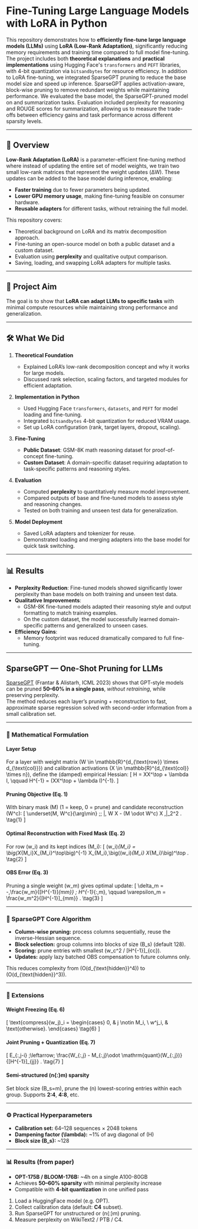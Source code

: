 # Fine-Tuning Large Language Models with LoRA in Python

This repository demonstrates how to **efficiently fine-tune large language models (LLMs)** using **LoRA (Low-Rank Adaptation)**, significantly reducing memory requirements and training time compared to full model fine-tuning.  
The project includes both **theoretical explanations** and **practical implementations** using Hugging Face's `transformers` and `PEFT` libraries, with 4-bit quantization via `bitsandbytes` for resource efficiency.
In addition to LoRA fine-tuning, we integrated SparseGPT pruning to reduce the base model size and speed up inference. SparseGPT applies activation-aware, block-wise pruning to remove redundant weights while maintaining performance. We evaluated the base model, the SparseGPT-pruned model on and summarization  tasks. Evaluation included perplexity for reasoning and ROUGE scores for summarization, allowing us to measure the trade-offs between efficiency gains and task performance across different sparsity levels.

---

## 📌 Overview

**Low-Rank Adaptation (LoRA)** is a parameter-efficient fine-tuning method where instead of updating the entire set of model weights, we train two small low-rank matrices that represent the weight updates (ΔW). These updates can be added to the base model during inference, enabling:

- **Faster training** due to fewer parameters being updated.
- **Lower GPU memory usage**, making fine-tuning feasible on consumer hardware.
- **Reusable adapters** for different tasks, without retraining the full model.

This repository covers:
- Theoretical background on LoRA and its matrix decomposition approach.
- Fine-tuning an open-source model on both a public dataset and a custom dataset.
- Evaluation using **perplexity** and qualitative output comparison.
- Saving, loading, and swapping LoRA adapters for multiple tasks.

---

## 🎯 Project Aim

The goal is to show that **LoRA can adapt LLMs to specific tasks** with minimal compute resources while maintaining strong performance and generalization.

---

## 🛠 What We Did

1. **Theoretical Foundation**  
   - Explained LoRA’s low-rank decomposition concept and why it works for large models.
   - Discussed rank selection, scaling factors, and targeted modules for efficient adaptation.

2. **Implementation in Python**  
   - Used Hugging Face `transformers`, `datasets`, and `PEFT` for model loading and fine-tuning.
   - Integrated `bitsandbytes` 4-bit quantization for reduced VRAM usage.
   - Set up LoRA configuration (rank, target layers, dropout, scaling).

3. **Fine-Tuning**  
   - **Public Dataset**: GSM-8K math reasoning dataset for proof-of-concept fine-tuning.  
   - **Custom Dataset**: A domain-specific dataset requiring adaptation to task-specific patterns and reasoning styles.

4. **Evaluation**  
   - Computed **perplexity** to quantitatively measure model improvement.
   - Compared outputs of base and fine-tuned models to assess style and reasoning changes.
   - Tested on both training and unseen test data for generalization.

5. **Model Deployment**  
   - Saved LoRA adapters and tokenizer for reuse.
   - Demonstrated loading and merging adapters into the base model for quick task switching.

---

## 📊 Results

- **Perplexity Reduction**: Fine-tuned models showed significantly lower perplexity than base models on both training and unseen test data.
- **Qualitative Improvements**:  
  - GSM-8K fine-tuned models adapted their reasoning style and output formatting to match training examples.
  - On the custom dataset, the model successfully learned domain-specific patterns and generalized to unseen cases.
- **Efficiency Gains**:  
  - Memory footprint was reduced dramatically compared to full fine-tuning.


---


## SparseGPT — One-Shot Pruning for LLMs

[SparseGPT](https://arxiv.org/abs/2301.00774) (Frantar & Alistarh, ICML 2023) shows that GPT-style models can be pruned **50–60% in a single pass**, *without retraining*, while preserving perplexity.  
The method reduces each layer’s pruning + reconstruction to fast, approximate sparse regression solved with second-order information from a small calibration set.

---

### 📐 Mathematical Formulation

#### Layer Setup
For a layer with weight matrix \(W \in \mathbb{R}^{d_{\text{row}} \times d_{\text{col}}}\) and calibration activations \(X \in \mathbb{R}^{d_{\text{col}} \times n}\), define the (damped) empirical Hessian:
\[
H = XX^\top + \lambda I, 
\qquad H^{-1} = (XX^\top + \lambda I)^{-1}.
\]

#### Pruning Objective (Eq. 1)
With binary mask \(M\) (1 = keep, 0 = prune) and candidate reconstruction \(W^c\):
\[
\underset{M, W^c}{\arg\min} \;\; \|\, W X - (M \odot W^c) X \,\|_2^2 .
\tag{1}
\]

#### Optimal Reconstruction with Fixed Mask (Eq. 2)
For row \(w_i\) and its kept indices \(M_i\):
\[
(w_i)_{M_i} 
= \big(X_{M_i}X_{M_i}^\top\big)^{-1} X_{M_i}\,\big((w_i)_{M_i} X_{M_i}\big)^\top .
\tag{2}
\]

#### OBS Error (Eq. 3)
Pruning a single weight \(w_m\) gives optimal update:
\[
\delta_m = -\,\frac{w_m}{[H^{-1}]_{mm}} \; H^{-1}_{:,m},
\qquad
\varepsilon_m = \frac{w_m^2}{[H^{-1}]_{mm}} .
\tag{3}
\]

---

### 🚀 SparseGPT Core Algorithm

- **Column-wise pruning:** process columns sequentially, reuse the inverse-Hessian sequence.  
- **Block selection:** group columns into blocks of size \(B_s\) (default 128).  
- **Scoring:** prune entries with smallest \(w_c^2 / [H^{-1}]_{cc}\).  
- **Updates:** apply lazy batched OBS compensation to future columns only.  

This reduces complexity from \(O(d_{\text{hidden}}^4)\) to \(O(d_{\text{hidden}}^3)\).

---

### 🔧 Extensions

#### Weight Freezing (Eq. 6)
\[
\text{compress}(w_j)_i =
\begin{cases}
0, & j \notin M_i, \\
w^j_i, & \text{otherwise}.
\end{cases}
\tag{6}
\]

#### Joint Pruning + Quantization (Eq. 7)
\[
E_{:,j-i}
\;\leftarrow\;
\frac{W_{:,j} - M_{:,j}\odot \mathrm{quant}(W_{:,j})}{[H^{-1}]_{jj}} .
\tag{7}
\]

#### Semi-structured \(n{:}m\) sparsity
Set block size \(B_s=m\), prune the \(n\) lowest-scoring entries within each group. Supports **2:4**, **4:8**, etc.

---

### ⚙️ Practical Hyperparameters

- **Calibration set:** 64–128 sequences × 2048 tokens  
- **Dampening factor \(\lambda\):** ~1% of avg diagonal of \(H\)  
- **Block size \(B_s\):** ~128  

---

### 📊 Results (from paper)

- **OPT-175B / BLOOM-176B:** ~4h on a single A100-80GB  
- Achieves **50–60% sparsity** with minimal perplexity increase  
- Compatible with **4-bit quantization** in one unified pass  


1. Load a HuggingFace model (e.g. OPT).  
2. Collect calibration data (default: **C4** subset).  
3. Run SparseGPT for unstructured or \(n{:}m\) pruning.  
4. Measure perplexity on WikiText2 / PTB / C4.  

